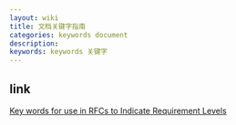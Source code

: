```yaml
---
layout: wiki
title: 文档关键字指南
categories: keywords document
description: 
keywords: keywords 关键字
---
```


## link
[Key words for use in RFCs to Indicate Requirement Levels](https://www.ietf.org/rfc/rfc2119.txt)
